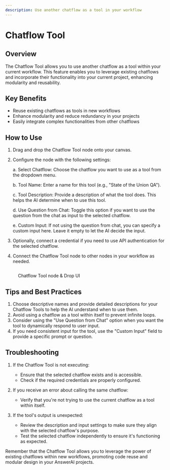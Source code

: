 ```yaml
---
description: Use another chatflow as a tool in your workflow
---
```


# Chatflow Tool

## Overview

The Chatflow Tool allows you to use another chatflow as a tool within your current workflow. This feature enables you to leverage existing chatflows and incorporate their functionality into your current project, enhancing modularity and reusability.

## Key Benefits

-   Reuse existing chatflows as tools in new workflows
-   Enhance modularity and reduce redundancy in your projects
-   Easily integrate complex functionalities from other chatflows

## How to Use

1. Drag and drop the Chatflow Tool node onto your canvas.
2. Configure the node with the following settings:

    a. Select Chatflow: Choose the chatflow you want to use as a tool from the dropdown menu.

    b. Tool Name: Enter a name for this tool (e.g., "State of the Union QA").

    c. Tool Description: Provide a description of what the tool does. This helps the AI determine when to use this tool.

    d. Use Question from Chat: Toggle this option if you want to use the question from the chat as input to the selected chatflow.

    e. Custom Input: If not using the question from chat, you can specify a custom input here. Leave it empty to let the AI decide the input.

3. Optionally, connect a credential if you need to use API authentication for the selected chatflow.

4. Connect the Chatflow Tool node to other nodes in your workflow as needed.

<!-- TODO: Add a screenshot showing a configured Chatflow Tool node on the canvas -->

<figure><img src="/.gitbook/assets/screenshots/.png" alt="" /><figcaption><p>Chatflow Tool node  &#x26; Drop UI</p></figcaption></figure>

## Tips and Best Practices

1. Choose descriptive names and provide detailed descriptions for your Chatflow Tools to help the AI understand when to use them.
2. Avoid using a chatflow as a tool within itself to prevent infinite loops.
3. Consider using the "Use Question from Chat" option when you want the tool to dynamically respond to user input.
4. If you need consistent input for the tool, use the "Custom Input" field to provide a specific prompt or question.

## Troubleshooting

1. If the Chatflow Tool is not executing:

    - Ensure that the selected chatflow exists and is accessible.
    - Check if the required credentials are properly configured.

2. If you receive an error about calling the same chatflow:

    - Verify that you're not trying to use the current chatflow as a tool within itself.

3. If the tool's output is unexpected:
    - Review the description and input settings to make sure they align with the selected chatflow's purpose.
    - Test the selected chatflow independently to ensure it's functioning as expected.

Remember that the Chatflow Tool allows you to leverage the power of existing chatflows within new workflows, promoting code reuse and modular design in your AnswerAI projects.
